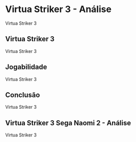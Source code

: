 ---
---

# Virtua Striker 3 - Análise

Virtua Striker 3

## Virtua Striker 3

Virtua Striker 3

## Jogabilidade

Virtua Striker 3

## Conclusão

Virtua Striker 3

## Virtua Striker 3 Sega Naomi 2 - Análise

Virtua Striker 3
